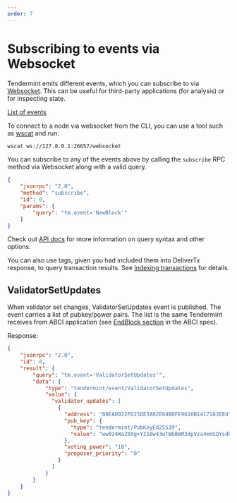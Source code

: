 ```yaml
---
order: 7
---
```


# Subscribing to events via Websocket

Tendermint emits different events, which you can subscribe to via
[Websocket](https://en.wikipedia.org/wiki/WebSocket). This can be useful
for third-party applications (for analysis) or for inspecting state.

[List of events](https://godoc.org/github.com/tendermint/tendermint/types#pkg-constants)

To connect to a node via websocket from the CLI, you can use a tool such as
[wscat](https://github.com/websockets/wscat) and run:

```sh
wscat ws://127.0.0.1:26657/websocket
```

You can subscribe to any of the events above by calling the `subscribe` RPC
method via Websocket along with a valid query.

```json
{
    "jsonrpc": "2.0",
    "method": "subscribe",
    "id": 0,
    "params": {
        "query": "tm.event='NewBlock'"
    }
}
```

Check out [API docs](./rpc/) for more information on query syntax and other
options.

You can also use tags, given you had included them into DeliverTx
response, to query transaction results. See [Indexing
transactions](../app-dev/indexing-transactions.md) for details.

## ValidatorSetUpdates

When validator set changes, ValidatorSetUpdates event is published. The event
carries a list of pubkey/power pairs. The list is the same Tendermint receives
from ABCI application (see [EndBlock
section](../../spec/abci/abci.md#endblock) in the ABCI spec).

Response:

```json
{
    "jsonrpc": "2.0",
    "id": 0,
    "result": {
        "query": "tm.event='ValidatorSetUpdates'",
        "data": {
            "type": "tendermint/event/ValidatorSetUpdates",
            "value": {
              "validator_updates": [
                {
                  "address": "09EAD022FD25DE3A02E64B0FE9610B1417183EE4",
                  "pub_key": {
                    "type": "tendermint/PubKeyEd25519",
                    "value": "ww0z4WaZ0Xg+YI10w43wTWbBmM3dpVza4mmSQYsd0ck="
                  },
                  "voting_power": "10",
                  "proposer_priority": "0"
                }
              ]
            }
        }
    }
}
```
